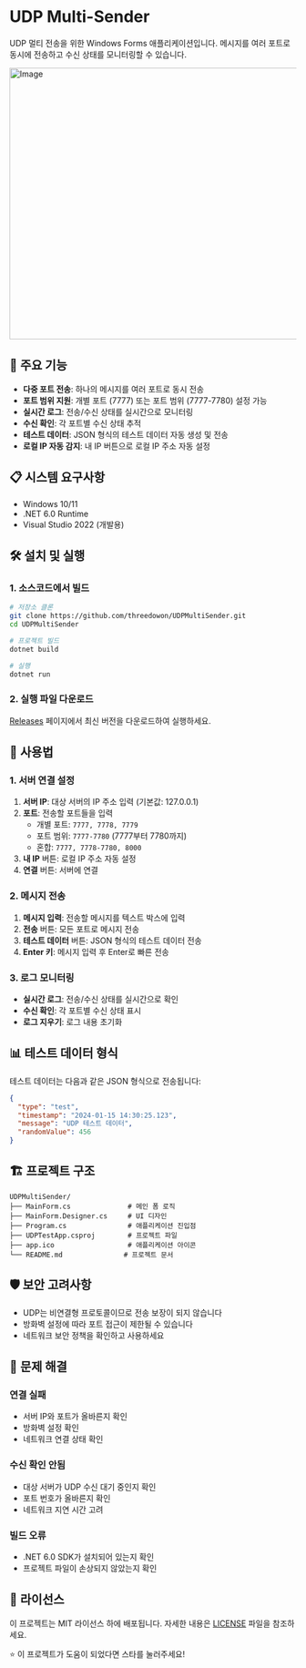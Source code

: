 # UDP Multi-Sender

UDP 멀티 전송을 위한 Windows Forms 애플리케이션입니다.
메시지를 여러 포트로 동시에 전송하고 수신 상태를 모니터링할 수 있습니다.

<img width="795" height="477" alt="Image" src="https://github.com/user-attachments/assets/dd0474f3-a342-4c02-8140-d3d36af927ca" />


## 🚀 주요 기능

- **다중 포트 전송**: 하나의 메시지를 여러 포트로 동시 전송
- **포트 범위 지원**: 개별 포트 (7777) 또는 포트 범위 (7777-7780) 설정 가능
- **실시간 로그**: 전송/수신 상태를 실시간으로 모니터링
- **수신 확인**: 각 포트별 수신 상태 추적
- **테스트 데이터**: JSON 형식의 테스트 데이터 자동 생성 및 전송
- **로컬 IP 자동 감지**: 내 IP 버튼으로 로컬 IP 주소 자동 설정

## 📋 시스템 요구사항

- Windows 10/11
- .NET 6.0 Runtime
- Visual Studio 2022 (개발용)

## 🛠️ 설치 및 실행

### 1. 소스코드에서 빌드

```bash
# 저장소 클론
git clone https://github.com/threedowon/UDPMultiSender.git
cd UDPMultiSender

# 프로젝트 빌드
dotnet build

# 실행
dotnet run
```

### 2. 실행 파일 다운로드

[Releases](https://github.com/threedowon/UDPMultiSender/releases) 페이지에서 최신 버전을 다운로드하여 실행하세요.

## 📖 사용법

### 1. 서버 연결 설정

1. **서버 IP**: 대상 서버의 IP 주소 입력 (기본값: 127.0.0.1)
2. **포트**: 전송할 포트들을 입력
   - 개별 포트: `7777, 7778, 7779`
   - 포트 범위: `7777-7780` (7777부터 7780까지)
   - 혼합: `7777, 7778-7780, 8000`
3. **내 IP** 버튼: 로컬 IP 주소 자동 설정
4. **연결** 버튼: 서버에 연결

### 2. 메시지 전송

1. **메시지 입력**: 전송할 메시지를 텍스트 박스에 입력
2. **전송** 버튼: 모든 포트로 메시지 전송
3. **테스트 데이터** 버튼: JSON 형식의 테스트 데이터 전송
4. **Enter 키**: 메시지 입력 후 Enter로 빠른 전송

### 3. 로그 모니터링

- **실시간 로그**: 전송/수신 상태를 실시간으로 확인
- **수신 확인**: 각 포트별 수신 상태 표시
- **로그 지우기**: 로그 내용 초기화


## 📊 테스트 데이터 형식

테스트 데이터는 다음과 같은 JSON 형식으로 전송됩니다:

```json
{
  "type": "test",
  "timestamp": "2024-01-15 14:30:25.123",
  "message": "UDP 테스트 데이터",
  "randomValue": 456
}
```

## 🏗️ 프로젝트 구조

```
UDPMultiSender/
├── MainForm.cs              # 메인 폼 로직
├── MainForm.Designer.cs     # UI 디자인
├── Program.cs               # 애플리케이션 진입점
├── UDPTestApp.csproj        # 프로젝트 파일
├── app.ico                  # 애플리케이션 아이콘
└── README.md               # 프로젝트 문서
```

## 🛡️ 보안 고려사항

- UDP는 비연결형 프로토콜이므로 전송 보장이 되지 않습니다
- 방화벽 설정에 따라 포트 접근이 제한될 수 있습니다
- 네트워크 보안 정책을 확인하고 사용하세요

## 🐛 문제 해결

### 연결 실패
- 서버 IP와 포트가 올바른지 확인
- 방화벽 설정 확인
- 네트워크 연결 상태 확인

### 수신 확인 안됨
- 대상 서버가 UDP 수신 대기 중인지 확인
- 포트 번호가 올바른지 확인
- 네트워크 지연 시간 고려

### 빌드 오류
- .NET 6.0 SDK가 설치되어 있는지 확인
- 프로젝트 파일이 손상되지 않았는지 확인

## 📝 라이선스

이 프로젝트는 MIT 라이선스 하에 배포됩니다. 자세한 내용은 [LICENSE](LICENSE) 파일을 참조하세요.

⭐ 이 프로젝트가 도움이 되었다면 스타를 눌러주세요!
